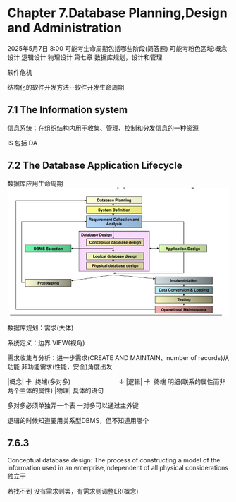 # Chapter 7.Database Planning,Design and Administration
2025年5月7日 8:00
可能考生命周期包括哪些阶段(简答题)
可能考粉色区域:概念设计
              逻辑设计
              物理设计
第七章 数据库规划，设计和管理

软件危机    

结构化的软件开发方法--软件开发生命周期

## 7.1 The Information system
信息系统：在组织结构内用于收集、管理、控制和分发信息的一种资源

IS 包括 DA

## 7.2 The Database Application Lifecycle
数据库应用生命周期
![数据库应用生命周期](https://github.com/sujh2004/DatabaseNotes/blob/main/src/7.2.1.png?raw=true)

 数据库规划：需求(大体)
 
 系统定义：边界 VIEW(视角)
 
 需求收集与分析：进一步需求(CREATE AND MAINTAIN、number of records)从功能 非功能需求(性能，安全)角度出发


|概念| 卡  &nbsp;终端(多对多)
&nbsp;&nbsp;&nbsp;&nbsp;&nbsp;&nbsp;&nbsp;&nbsp;&nbsp;&nbsp;&nbsp;&nbsp;&nbsp;&nbsp;&nbsp;&nbsp;&nbsp;&nbsp;&nbsp;&nbsp;&nbsp;&nbsp;&nbsp;&nbsp;&nbsp;&nbsp;&nbsp;↓
|逻辑| 卡  &nbsp;终端 明细(联系的属性而非两个主体的属性)
|物理| 具体的语句

多对多必须单独弄一个表
一对多可以通过主外键

逻辑的时候知道要用关系型DBMS，但不知道用哪个

## 7.6.3
Conceptual database design: The process of constructing a model of the information used in an enterprise,independent of all physical considerations
独立于

若找不到 没有需求则罢，有需求则调整ER(概念)